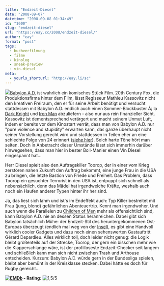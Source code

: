 ```yaml
---
title: "Endzeit-Diesel"
date: "2008-09-07"
datetime: "2008-09-08 01:34:49"
id: "1600"
slug: "endzeit-diesel"
url: "https://eay.cc/2008/endzeit-diesel/"
author: "eay"
format: "post"
tags:
  - buchverfilmung
  - filme
  - kinolog
  - sneak-preview
  - vin-diesel
meta:
  - yourls_shorturl: "http://eay.li/sc"
---
```


![](/uploads/2008/babylonad.jpg)[Babylon A.D.](http://www.imdb.com/title/tt0364970/) ist wahrlich ein komisches Stück Film. 20th Century Fox, die Produktionsfirma hinter dem Film, lässt Regisseur Mathieu Kassovitz nicht den kreativen Freiraum, den er für seine Arbeit benötigt und versucht stattdessen mit Babylon A.D. endlich auch einen Sommer-Blockbuster Ã¡ la [Dark Knight](//eay.cc/2008/christopher-nolans-batman/) und [Iron Man](//eay.cc/2008/i-am-iron-man/) abzuliefern - also nur aus rein finanzieller Sicht. Kassovitz ist dementsprechend verärgert und macht seinem Unmut Luft, indem er bereits vor dem Kinostart verrät, dass man von Babylon A.D. nur "pure violence and stupidity" erwarten kann, das ganze überhaupt nicht seiner Vorstellung gerecht wird und stattdessen in Teilen eher an eine schlechte Folge von 24 erinnert ([siehe hier](http://www.firstshowing.net/2008/08/25/babylon-ads-mathieu-kassovitz-opens-negatively-up-about-fox/)). Solch harte Töne hört man selten. Doch in Anbetracht dieser Umstände lässt sich immerhin darüber hinwegsehen, dass man hier in bester Boll-Manier einen Vin Diesel eingespannt hat...

Herr Diesel spielt also den Auftragskiller Toorop, der in einer vom Krieg zerstören nahen Zukunft den Auftrag bekommt, eine junge Frau in die USA zu bringen, die letzte Bastion von Friede und Freiheit. Das Problem, dass Toorop ein gesuchter Terrorist in den USA ist, entpuppt sich schnell als nebensächlich, denn das Mädel hat irgendwelche Kräfte, weshalb auch noch ein Haufen anderer Typen hinter ihr her sind.

Ja, das liest sich lahm und ist's im Endeffekt auch: Typ Killer bestreitet mit Frau (jung, blond) gefährlichen Abenteuertrip. Kennt man irgendwoher. Und auch wenn die Parallelen zu [Children of Men](http://www.amazon.de/exec/obidos/ASIN/B000NIMZZM/eayznet-21) mehr als offensichtlich sind, kann Babylon A.D. nie an dessen Status heranreichen. Dabei gibt sich Babylon tatsächlich Mühe: der Endzeit-Stil des heruntergekommenen Ost-Europas überzeugt (endlich mal weg von der [Insel](//eay.cc/2008/der-film-der-alles-sein-wollte/)), es gibt eine Handvoll wirklich cooler Gadgets und dazu noch einen sehenswerten Gastauftritt Gérard Depardieu. Alles wirklich toll, doch leider nicht genug: die Logik bleibt größenteils auf der Strecke, Toorop, der gern ein bisschen mehr wie die Klapperschlange wäre, ist der profilloseste Endzeit-Checker seit langem und schließlich kann man sich nicht zwischen Trash und Arthouse entscheiden. Kurzum: Babylon A.D. würde gern in der Bundesliga spielen, bleibt aber bemüht in der Kreisklasse stecken. Dabei hätte es doch für Rugby gereicht...

 **[![EMDb](/uploads/pages/emdb/emdb_mini.gif)](http://eay.cc/emdb/) - Rating:** ![1,5/5](/uploads/pages/emdb/s_1-5.gif)
